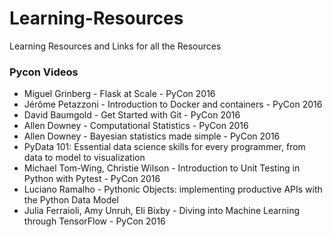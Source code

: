 # Learning-Resources
Learning Resources and Links for all the Resources

### Pycon Videos
* Miguel Grinberg - Flask at Scale - PyCon 2016
* Jérôme Petazzoni - Introduction to Docker and containers - PyCon 2016
* David Baumgold - Get Started with Git - PyCon 2016
* Allen Downey - Computational Statistics - PyCon 2016
* Allen Downey - Bayesian statistics made simple - PyCon 2016
* PyData 101: Essential data science skills for every programmer, from data to model to visualization
* Michael Tom-Wing, Christie Wilson - Introduction to Unit Testing in Python with Pytest - PyCon 2016
* Luciano Ramalho - Pythonic Objects: implementing productive APIs with the Python Data Model
* Julia Ferraioli, Amy Unruh, Eli Bixby - Diving into Machine Learning through TensorFlow - PyCon 2016

